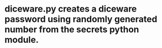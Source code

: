 # diceware.py creates a diceware password using randomly generated number from the secrets python module. 
